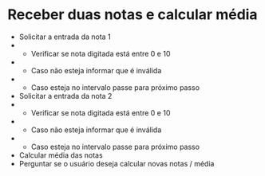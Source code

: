 # Receber duas notas e calcular média

* Solicitar a entrada da nota 1
* * Verificar se nota digitada está entre 0 e 10
* * Caso não esteja informar que é inválida
* * Caso esteja no intervalo passe para próximo passo
*  Solicitar a entrada da nota 2
* * Verificar se nota digitada está entre 0 e 10
* * Caso não esteja informar que é inválida
* * Caso esteja no intervalo passe para próximo passo
*  Calcular média das notas
*  Perguntar se o usuário deseja calcular novas notas / média

